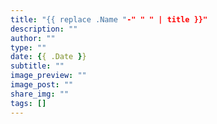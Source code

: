 ```yaml
---
title: "{{ replace .Name "-" " " | title }}"
description: ""
author: ""
type: ""
date: {{ .Date }}
subtitle: ""
image_preview: ""
image_post: ""
share_img: ""
tags: []
---
```

